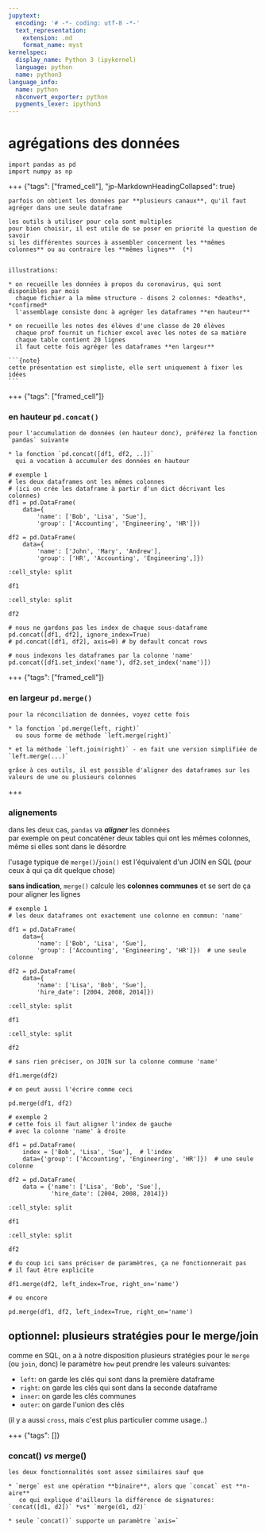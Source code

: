 ```yaml
---
jupytext:
  encoding: '# -*- coding: utf-8 -*-'
  text_representation:
    extension: .md
    format_name: myst
kernelspec:
  display_name: Python 3 (ipykernel)
  language: python
  name: python3
language_info:
  name: python
  nbconvert_exporter: python
  pygments_lexer: ipython3
---
```


# agrégations des données

```{code-cell} ipython3
import pandas as pd
import numpy as np
```

+++ {"tags": ["framed_cell"], "jp-MarkdownHeadingCollapsed": true}

````{admonition} →
parfois on obtient les données par **plusieurs canaux**, qu'il faut agréger dans une seule dataframe

les outils à utiliser pour cela sont multiples  
pour bien choisir, il est utile de se poser en priorité la question de savoir 
si les différentes sources à assembler concernent les **mêmes colonnes** ou au contraire les **mêmes lignes**  (*)


illustrations:

* on recueille les données à propos du coronavirus, qui sont disponibles par mois  
  chaque fichier a la même structure - disons 2 colonnes: *deaths*, *confirmed*  
  l'assemblage consiste donc à agréger les dataframes **en hauteur**

* on recueille les notes des élèves d'une classe de 20 élèves  
  chaque prof fournit un fichier excel avec les notes de sa matière  
  chaque table contient 20 lignes  
  il faut cette fois agréger les dataframes **en largeur**

```{note}
cette présentation est simpliste, elle sert uniquement à fixer les idées
```
````

+++ {"tags": ["framed_cell"]}

### en hauteur `pd.concat()`

````{admonition} →
pour l'accumulation de données (en hauteur donc), préférez la fonction `pandas` suivante

* la fonction `pd.concat([df1, df2, ..])`  
  qui a vocation à accumuler des données en hauteur  
````

```{code-cell} ipython3
# exemple 1
# les deux dataframes ont les mêmes colonnes
# (ici on crée les dataframe à partir d'un dict décrivant les colonnes)
df1 = pd.DataFrame(
    data={
        'name': ['Bob', 'Lisa', 'Sue'],
        'group': ['Accounting', 'Engineering', 'HR']})

df2 = pd.DataFrame(
    data={
        'name': ['John', 'Mary', 'Andrew'],
        'group': ['HR', 'Accounting', 'Engineering',]})
```

```{code-cell} ipython3
:cell_style: split

df1
```

```{code-cell} ipython3
:cell_style: split

df2
```

```{code-cell} ipython3
# nous ne gardons pas les index de chaque sous-dataframe
pd.concat([df1, df2], ignore_index=True)
# pd.concat([df1, df2], axis=0) # by default concat rows
```

```{code-cell} ipython3
# nous indexons les dataframes par la colonne 'name'
pd.concat([df1.set_index('name'), df2.set_index('name')])
```

+++ {"tags": ["framed_cell"]}

### en largeur `pd.merge()`

````{admonition} →
pour la réconciliation de données, voyez cette fois

* la fonction `pd.merge(left, right)`  
  ou sous forme de méthode `left.merge(right)`  

* et la méthode `left.join(right)` - en fait une version simplifiée de `left.merge(...)`

grâce à ces outils, il est possible d'aligner des dataframes sur les valeurs de une ou plusieurs colonnes

````

+++

### alignements

dans les deux cas, `pandas` va ***aligner*** les données  
par exemple on peut concaténer deux tables qui ont les mêmes colonnes, même si elles sont dans le désordre

l'usage typique de `merge()`/`join()` est l'équivalent d'un JOIN en SQL (pour ceux à qui ça dit quelque chose)  

**sans indication**, `merge()` calcule les **colonnes communes** et se sert de ça pour aligner les lignes

```{code-cell} ipython3
# exemple 1
# les deux dataframes ont exactement une colonne en commun: 'name'

df1 = pd.DataFrame(
    data={
        'name': ['Bob', 'Lisa', 'Sue'],
        'group': ['Accounting', 'Engineering', 'HR']})  # une seule colonne

df2 = pd.DataFrame(
    data={
        'name': ['Lisa', 'Bob', 'Sue'],
        'hire_date': [2004, 2008, 2014]})
```

```{code-cell} ipython3
:cell_style: split

df1
```

```{code-cell} ipython3
:cell_style: split

df2
```

```{code-cell} ipython3
# sans rien préciser, on JOIN sur la colonne commune 'name'

df1.merge(df2)
```

```{code-cell} ipython3
# on peut aussi l'écrire comme ceci

pd.merge(df1, df2)
```

```{code-cell} ipython3
# exemple 2
# cette fois il faut aligner l'index de gauche
# avec la colonne 'name' à droite

df1 = pd.DataFrame(
    index = ['Bob', 'Lisa', 'Sue'],  # l'index
    data={'group': ['Accounting', 'Engineering', 'HR']})  # une seule colonne

df2 = pd.DataFrame(
    data = {'name': ['Lisa', 'Bob', 'Sue'],
            'hire_date': [2004, 2008, 2014]})
```

```{code-cell} ipython3
:cell_style: split

df1
```

```{code-cell} ipython3
:cell_style: split

df2
```

```{code-cell} ipython3
# du coup ici sans préciser de paramètres, ça ne fonctionnerait pas
# il faut être explicite

df1.merge(df2, left_index=True, right_on='name')
```

```{code-cell} ipython3
# ou encore

pd.merge(df1, df2, left_index=True, right_on='name')
```

## optionnel: plusieurs stratégies pour le merge/join

comme en SQL, on a à notre disposition plusieurs stratégies pour le `merge` (ou `join`, donc)
le paramètre `how` peut prendre les valeurs suivantes:

* `left`: on garde les clés qui sont dans la première dataframe
* `right`: on garde les clés qui sont dans la seconde dataframe
* `inner`: on garde les clés communes
* `outer`: on garde l'union des clés

(il y a aussi `cross`, mais c'est plus particulier comme usage..)

+++ {"tags": []}

### concat() *vs* merge()

````{admonition} concat() *vs* merge()
les deux fonctionnalités sont assez similaires sauf que

* `merge` est une opération **binaire**, alors que `concat` est **n-aire**  
   ce qui explique d'ailleurs la différence de signatures: `concat([d1, d2])` *vs* `merge(d1, d2)`

* seule `concat()` supporte un paramètre `axis=`
````
